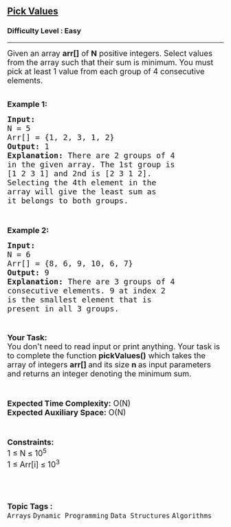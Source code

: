 <h2><a href="https://www.geeksforgeeks.org/problems/pick-values4112/1?page=1&category=Dynamic%20Programming&sortBy=difficulty">Pick Values</a></h2><h3>Difficulty Level : Easy</h3><hr><div class="problems_problem_content__Xm_eO"><p><span style="font-size:18px">Given an array <strong>arr[]</strong> of <strong>N</strong> positive integers. Select&nbsp;values from the array such that their sum is minimum. You must pick at least 1 value from each group of 4 consecutive elements.&nbsp;</span><br>
<br>
<br>
<span style="font-size:18px"><strong>Example 1:</strong></span></p>

<pre><span style="font-size:18px"><strong>Input:
</strong>N = 5
Arr[] = {1, 2, 3, 1, 2}
<strong>Output:</strong> 1
<strong>Explanation:</strong> There are 2 groups of 4
in the given array. The 1st group is
[1 2 3 1] and 2nd is [2 3 1 2].
Selecting the 4th element in the 
array will give the least sum as 
it belongs to both groups.
</span></pre>

<p><br>
<br>
<span style="font-size:18px"><strong>Example 2:</strong></span></p>

<pre><span style="font-size:18px"><strong>Input:
</strong>N = 6
Arr[] = {8, 6, 9, 10, 6, 7}
<strong>Output:</strong> 9
<strong>Explanation:</strong>&nbsp;There are 3 groups of 4
consecutive elements. 9 at index 2 
is the smallest element that is 
present in all 3 groups. 
</span>

</pre>

<p><span style="font-size:18px"><strong>Your Task:</strong><br>
You don't need to read input or print anything. Your task is to complete the function&nbsp;<strong>pickValues()</strong>&nbsp;which takes the array of integers&nbsp;<strong>arr[]&nbsp;</strong>and its size&nbsp;<strong>n&nbsp;</strong>as input parameters and returns an integer denoting the minimum sum.</span></p>

<p><br>
<br>
<span style="font-size:18px"><strong>Expected Time Complexity:</strong>&nbsp;O(N)<br>
<strong>Expected Auxiliary Space:</strong>&nbsp;O(N)</span></p>

<p><br>
<br>
<span style="font-size:18px"><strong>Constraints:</strong><br>
1 ≤ N<strong> </strong>≤ 10<sup>5</sup><br>
1 ≤ Arr[i]<strong> </strong>≤ 10<sup>3</sup></span></p>

<p>&nbsp;</p>
</div><br><p><span style=font-size:18px><strong>Topic Tags : </strong><br><code>Arrays</code>&nbsp;<code>Dynamic Programming</code>&nbsp;<code>Data Structures</code>&nbsp;<code>Algorithms</code>&nbsp;